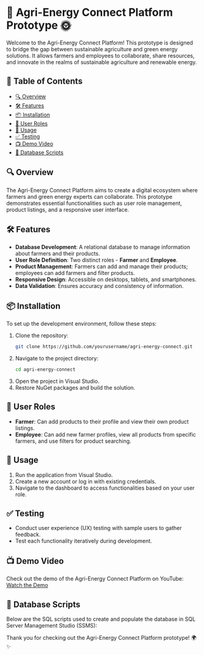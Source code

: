 # 🌱 Agri-Energy Connect Platform Prototype 🌞

Welcome to the Agri-Energy Connect Platform! This prototype is designed to bridge the gap between sustainable agriculture and green energy solutions. It allows farmers and employees to collaborate, share resources, and innovate in the realms of sustainable agriculture and renewable energy.

## 🚀 Table of Contents
- [🔍 Overview](#overview)
- [🛠️ Features](#features)
- [📦 Installation](#installation)
- [🔑 User Roles](#user-roles)
- [📝 Usage](#usage)
- [✅ Testing](#testing)
- [📺 Demo Video](#demo-video)
- [📄 Database Scripts](#database-scripts)

## 🔍 Overview
The Agri-Energy Connect Platform aims to create a digital ecosystem where farmers and green energy experts can collaborate. This prototype demonstrates essential functionalities such as user role management, product listings, and a responsive user interface.

## 🛠️ Features
- **Database Development**: A relational database to manage information about farmers and their products.
- **User Role Definition**: Two distinct roles - **Farmer** and **Employee**.
- **Product Management**: Farmers can add and manage their products; employees can add farmers and filter products.
- **Responsive Design**: Accessible on desktops, tablets, and smartphones.
- **Data Validation**: Ensures accuracy and consistency of information.

## 📦 Installation
To set up the development environment, follow these steps:

1. Clone the repository:
   ```bash
   git clone https://github.com/yourusername/agri-energy-connect.git
   ```
2. Navigate to the project directory:
   ```bash
   cd agri-energy-connect
   ```
3. Open the project in Visual Studio.
4. Restore NuGet packages and build the solution.

## 🔑 User Roles
- **Farmer**: Can add products to their profile and view their own product listings.
- **Employee**: Can add new farmer profiles, view all products from specific farmers, and use filters for product searching.

## 📝 Usage
1. Run the application from Visual Studio.
2. Create a new account or log in with existing credentials.
3. Navigate to the dashboard to access functionalities based on your user role.

## ✅ Testing
- Conduct user experience (UX) testing with sample users to gather feedback.
- Test each functionality iteratively during development.

## 📺 Demo Video
Check out the demo of the Agri-Energy Connect Platform on YouTube: [Watch the Demo](https://www.youtube.com/watch?v=your_video_id)

## 📄 Database Scripts
Below are the SQL scripts used to create and populate the database in SQL Server Management Studio (SSMS):


Thank you for checking out the Agri-Energy Connect Platform prototype! 🌍✨
